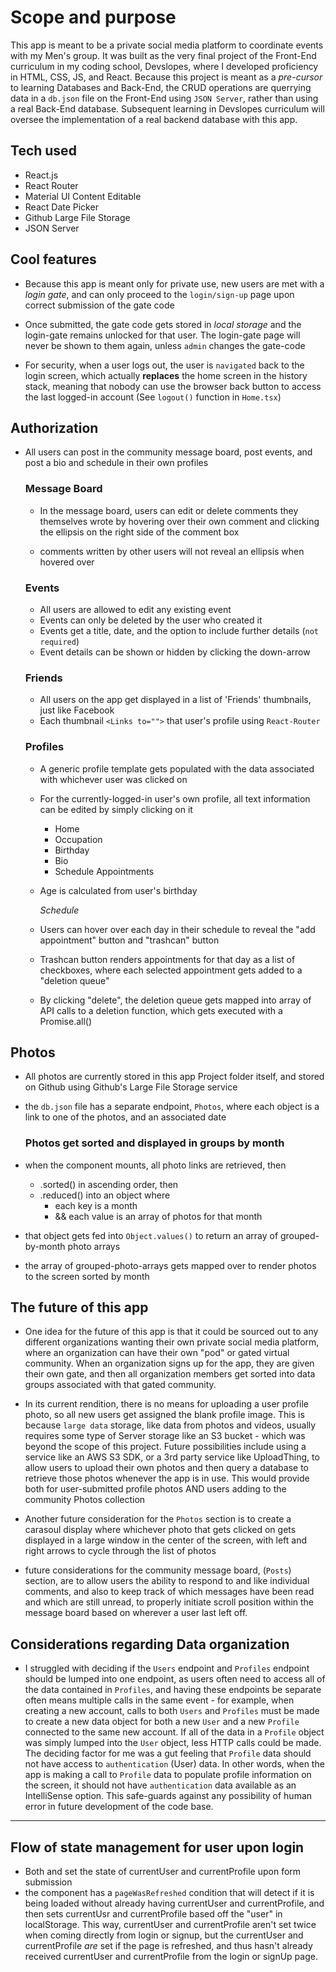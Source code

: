 # Scope and purpose

This app is meant to be a private social media platform to coordinate events with my Men's group.
It was built as the very final project of the Front-End curriculum in my coding school, Devslopes, where I developed proficiency in HTML, CSS, JS, and React.
Because this project is meant as a _pre-cursor_ to learning Databases and Back-End, the CRUD operations are querrying data in a `db.json` file on the Front-End using `JSON Server`, rather than using a real Back-End database.
Subsequent learning in Devslopes curriculum will oversee the implementation of a real backend database with this app.

## Tech used

- React.js
- React Router
- Material UI Content Editable
- React Date Picker
- Github Large File Storage
- JSON Server

## Cool features

- Because this app is meant only for private use, new users are met with a _login gate_, and can only proceed to the `login/sign-up` page upon correct submission of the gate code

- Once submitted, the gate code gets stored in _local storage_ and the login-gate remains unlocked for that user. The login-gate page will never be shown to them again, unless `admin` changes the gate-code

- For security, when a user logs out, the user is `navigated` back to the login screen, which actually **replaces** the home screen in the history stack, meaning that nobody can use the browser back button to access the last logged-in account
  (See `logout()` function in `Home.tsx`)

## Authorization

- All users can post in the community message board, post events, and post a bio and schedule in their own profiles

  ### Message Board

  - In the message board, users can edit or delete comments they themselves wrote by hovering over their own comment and clicking the ellipsis on the right side of the comment box

  - comments written by other users will not reveal an ellipsis when hovered over

  ### Events

  - All users are allowed to edit any existing event
  - Events can only be deleted by the user who created it
  - Events get a title, date, and the option to include further details (`not required`)
  - Event details can be shown or hidden by clicking the down-arrow

  ### Friends

  - All users on the app get displayed in a list of 'Friends' thumbnails, just like Facebook
  - Each thumbnail `<Links to="">` that user's profile using `React-Router`

  ### Profiles

  - A generic profile template gets populated with the data associated with whichever user was clicked on

  - For the currently-logged-in user's own profile, all text information can be edited by simply clicking on it
    - Home
    - Occupation
    - Birthday
    - Bio
    - Schedule Appointments
  - Age is calculated from user's birthday

    _Schedule_

  - Users can hover over each day in their schedule to reveal the "add appointment" button and "trashcan" button
  - Trashcan button renders appointments for that day as a list of checkboxes, where each selected appointment gets added to a "deletion queue"
  - By clicking "delete", the deletion queue gets mapped into array of API calls to a deletion function, which gets executed with a Promise.all()

## Photos

- All photos are currently stored in this app Project folder itself, and stored on Github using Github's Large File Storage service
- the `db.json` file has a separate endpoint, `Photos`, where each object is a link to one of the photos, and an associated date

  ### Photos get sorted and displayed in groups by month

- when the <Photos/> component mounts, all photo links are retrieved, then
  - .sorted() in ascending order, then
  - .reduced() into an object where
    - each key is a month
    - && each value is an array of photos for that month
- that object gets fed into `Object.values()` to return an array of grouped-by-month photo arrays
- the array of grouped-photo-arrays gets mapped over to render photos to the screen sorted by month

## The future of this app

- One idea for the future of this app is that it could be sourced out to any different organizations wanting their own private social media platform, where an organization can have their own "pod" or gated virtual community. When an organization signs up for the app, they are given their own gate, and then all organization members get sorted into data groups associated with that gated community.

- In its current rendition, there is no means for uploading a user profile photo, so all new users get assigned the blank profile image. This is because `large data` storage, like data from photos and videos, usually requires some type of Server storage like an S3 bucket - which was beyond the scope of this project.
  Future possibilities include using a service like an AWS S3 SDK, or a 3rd party service like UploadThing, to allow users to upload their own photos and then query a database to retrieve those photos whenever the app is in use.
  This would provide both for user-submitted profile photos AND users adding to the community Photos collection

- Another future consideration for the `Photos` section is to create a carasoul display where whichever photo that gets clicked on gets displayed in a large window in the center of the screen, with left and right arrows to cycle through the list of photos

- future considerations for the community message board, (`Posts`) section, are to allow users the ability to respond to and like individual comments, and also to keep track of which messages have been read and which are still unread, to properly initiate scroll position within the message board based on wherever a user last left off.

## Considerations regarding Data organization

- I struggled with deciding if the `Users` endpoint and `Profiles` endpoint should be lumped into one endpoint, as users often need to access all of the data contained in `Profiles`, and having these endpoints be separate often means multiple calls in the same event - for example, when creating a new account, calls to both `Users` and `Profiles` must be made to create a new data object for both a new `User` and a new `Profile` connected to the same new account.
  If all of the data in a `Profile` object was simply lumped into the `User` object, less HTTP calls could be made.
  The deciding factor for me was a gut feeling that `Profile` data should not have access to `authentication` (User) data.
  In other words, when the app is making a call to `Profile` data to populate profile information on the screen, it should not have `authentication` data available as an IntelliSense option.
  This safe-guards against any possibility of human error in future development of the code base.

---

## Flow of state management for user upon login

- Both <UserLogin/> and <SignUp/> set the state of currentUser and currentProfile upon form submission
- the <Home/> component has a `pageWasRefreshed` condition that will detect if it is being loaded without already having currentUser and currentProfile, and then sets currentUsr and currentProfile based off the "user" in localStorage. This way, currentUser and currentProfile aren't set twice when coming directly from login or signup, but the currentUser and currentProfile _are_ set if the page is refreshed, and thus hasn't already received currentUser and currentProfile from the login or signUp page.
